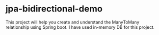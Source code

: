 # jpa-bidirectional-demo
This project will help you create and understand the ManyToMany relationship using Spring boot.
I have used in-memory DB for this project.
